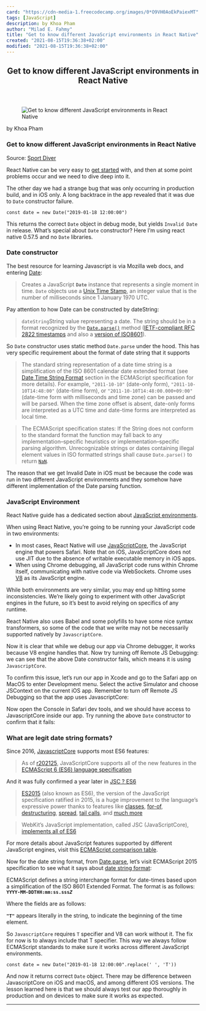 ```yaml
---
card: "https://cdn-media-1.freecodecamp.org/images/0*O9VH0AoEkPaiexMT"
tags: [JavaScript]
description: by Khoa Pham
author: "Milad E. Fahmy"
title: "Get to know different JavaScript environments in React Native"
created: "2021-08-15T19:36:38+02:00"
modified: "2021-08-15T19:36:38+02:00"
---
```

<div class="site-wrapper">
<main id="site-main" class="site-main outer">
<div class="inner">
<article class="post-full post tag-javascript tag-react-native tag-chrome tag-tech tag-programming ">
<header class="post-full-header">
<h1 class="post-full-title">Get to know different JavaScript environments in React Native</h1>
</header>
<figure class="post-full-image">
<picture>
<source media="(max-width: 700px)" sizes="1px" srcset="data:image/gif;base64,R0lGODlhAQABAIAAAAAAAP///yH5BAEAAAAALAAAAAABAAEAAAIBRAA7 1w">
<source media="(min-width: 701px)" sizes="(max-width: 800px) 400px,
(max-width: 1170px) 700px,
1400px" srcset="https://cdn-media-1.freecodecamp.org/images/0*O9VH0AoEkPaiexMT 300w,
https://cdn-media-1.freecodecamp.org/images/0*O9VH0AoEkPaiexMT 600w,
https://cdn-media-1.freecodecamp.org/images/0*O9VH0AoEkPaiexMT 1000w,
https://cdn-media-1.freecodecamp.org/images/0*O9VH0AoEkPaiexMT 2000w">
<img onerror="this.style.display='none'" src="https://cdn-media-1.freecodecamp.org/images/0*O9VH0AoEkPaiexMT" alt="Get to know different JavaScript environments in React Native">
</picture>
</figure>
<section class="post-full-content">
<div class="post-content medium-migrated-article">
<p>by Khoa Pham</p>
<h1 id="get-to-know-different-javascript-environments-in-react-native">Get to know different JavaScript environments in React Native</h1>
<figcaption>Source: <a href="https://www.sportdiver.com/secret-to-diving-with-blue-whales-in-sri-lanka" rel="noopener" target="_blank" title="">Sport Diver</a></figcaption>
</figure>
<p>React Native can be very easy to <a href="https://facebook.github.io/react-native/docs/getting-started.html" rel="noopener">get started</a> with, and then at some point problems occur and we need to dive deep into it.</p>
<p>The other day we had a strange bug that was only occurring in production build, and in iOS only. A long backtrace in the app revealed that it was due to <code>Date</code> constructor failure.</p><pre><code>const date = new Date("2019-01-18 12:00:00")</code></pre>
<p>This returns the correct <code>Date</code> object in debug mode, but yields <code>Invalid Date</code> in release. What’s special about <code>Date</code> constructor? Here I’m using react native 0.57.5 and no <code>Date</code> libraries.</p>
<h3 id="date-constructor">Date constructor</h3>
<p>The best resource for learning Javascript is via Mozilla web docs, and entering <a href="https://developer.mozilla.org/en-US/docs/Web/JavaScript/Reference/Global_Objects/Date" rel="noopener">Date</a>:</p>
<blockquote>Creates a JavaScript <code><strong>Date</strong></code> instance that represents a single moment in time. <code>Date</code> objects use a <a href="http://pubs.opengroup.org/onlinepubs/9699919799/basedefs/V1_chap04.html#tag_04_16" rel="noopener">Unix Time Stamp</a>, an integer value that is the number of milliseconds since 1 January 1970 UTC.</blockquote>
<p>Pay attention to how Date can be constructed by dateString:</p>
<blockquote><code>dateString</code>String value representing a date. The string should be in a format recognized by the <code><a href="https://developer.mozilla.org/en-US/docs/Web/JavaScript/Reference/Global_Objects/Date/parse" rel="noopener">Date.parse()</a></code> method (<a href="http://tools.ietf.org/html/rfc2822#page-14" rel="noopener">IETF-compliant RFC 2822 timestamps</a> and also a <a href="http://www.ecma-international.org/ecma-262/5.1/#sec-15.9.1.15" rel="noopener">version of ISO8601</a>).</blockquote>
<p>So <code>Date</code> constructor uses static method <code>Date.parse</code> under the hood. This has very specific requirement about the format of date string that it supports</p>
<blockquote>The standard string representation of a date time string is a simplification of the ISO 8601 calendar date extended format (see <a href="https://tc39.github.io/ecma262/#sec-date-time-string-format" rel="noopener">Date Time String Format</a> section in the ECMAScript specification for more details). For example, <code>"2011-10-10"</code> (date-only form), <code>"2011-10-10T14:48:00"</code> (date-time form), or <code>"2011-10-10T14:48:00.000+09:00"</code> (date-time form with milliseconds and time zone) can be passed and will be parsed. When the time zone offset is absent, date-only forms are interpreted as a UTC time and date-time forms are interpreted as local time.</blockquote>
<blockquote>The ECMAScript specification states: If the String does not conform to the standard format the function may fall back to any implementation–specific heuristics or implementation–specific parsing algorithm. Unrecognizable strings or dates containing illegal element values in ISO formatted strings shall cause <code>Date.parse()</code> to return <code><a href="https://developer.mozilla.org/en-US/docs/Web/JavaScript/Reference/Global_Objects/NaN" rel="noopener">NaN</a></code>.</blockquote>
<p>The reason that we get Invalid Date in iOS must be because the code was run in two different JavaScript environments and they somehow have different implementation of the Date parsing function.</p>
<h3 id="javascript-environment">JavaScript Environment</h3>
<p>React Native guide has a dedicated section about <a href="https://facebook.github.io/react-native/docs/javascript-environment" rel="noopener">JavaScript environments</a>.</p>
<p>When using React Native, you’re going to be running your JavaScript code in two environments:</p>
<ul>
<li>In most cases, React Native will use <a href="http://trac.webkit.org/wiki/JavaScriptCore" rel="noopener">JavaScriptCore</a>, the JavaScript engine that powers Safari. Note that on iOS, JavaScriptCore does not use JIT due to the absence of writable executable memory in iOS apps.</li>
<li>When using Chrome debugging, all JavaScript code runs within Chrome itself, communicating with native code via WebSockets. Chrome uses <a href="https://code.google.com/p/v8/" rel="noopener">V8</a> as its JavaScript engine.</li>
</ul>
<p>While both environments are very similar, you may end up hitting some inconsistencies. We’re likely going to experiment with other JavaScript engines in the future, so it’s best to avoid relying on specifics of any runtime.</p>
<p>React Native also uses Babel and some polyfills to have some nice syntax transformers, so some of the code that we write may not be necessarily supported natively by <code>JavascriptCore</code>.</p>
<p>Now it is clear that while we debug our app via Chrome debugger, it works because V8 engine handles that. Now try turning off Remote JS Debugging: we can see that the above Date constructor fails, which means it is using <code>JavascriptCore</code>.</p>
<p>To confirm this issue, let’s run our app in Xcode and go to the Safari app on MacOS to enter Development menu. Select the active Simulator and choose JSContext on the current iOS app. Remember to turn off Remote JS Debugging so that the app uses JavascriptCore:</p>
<p>Now open the Console in Safari dev tools, and we should have access to JavascriptCore inside our app. Try running the above <code>Date</code> constructor to confirm that it fails:</p>
<h3 id="what-are-legit-date-string-formats">What are legit date string formats?</h3>
<p>Since 2016, <a href="https://webkit.org/blog/6756/es6-feature-complete/" rel="noopener">JavascriptCore</a> supports most ES6 features:</p>
<blockquote>As of <a href="https://trac.webkit.org/changeset/202125" rel="noopener">r202125</a>, JavaScriptCore supports all of the new features in the <a href="https://tc39.github.io/ecma262/#sec-integerindexedelementget" rel="noopener">ECMAScript 6 (ES6) language specification</a></blockquote>
<p>And it was fully confirmed a year later in <a href="https://webkit.org/blog/7536/jsc-loves-es6/" rel="noopener">JSC ? ES6</a></p>
<blockquote><a href="http://www.ecma-international.org/ecma-262/6.0/" rel="noopener">ES2015</a> (also known as ES6), the version of the JavaScript specification ratified in 2015, is a huge improvement to the language’s expressive power thanks to features like <a href="http://www.2ality.com/2015/02/es6-classes-final.html" rel="noopener">classes</a>, <a href="https://hacks.mozilla.org/2015/04/es6-in-depth-iterators-and-the-for-of-loop/" rel="noopener">for-of</a>, <a href="http://www.2ality.com/2015/01/es6-destructuring.html" rel="noopener">destructuring</a>, <a href="https://developer.mozilla.org/en-US/docs/Web/JavaScript/Reference/Operators/Spread_operator" rel="noopener">spread</a>, <a href="http://www.2ality.com/2015/06/tail-call-optimization.html" rel="noopener">tail calls</a>, and <a href="http://kangax.github.io/compat-table/es6/" rel="noopener">much more</a></blockquote>
<blockquote>WebKit’s JavaScript implementation, called JSC (JavaScriptCore), <a href="https://webkit.org/blog/6756/es6-feature-complete/" rel="noopener">implements all of ES6</a></blockquote>
<p>For more details about JavaScript features supported by different JavaScript engines, visit this <a href="https://kangax.github.io/compat-table/es6/" rel="noopener">ECMAScript comparison table</a>.</p>
<p>Now for the date string format, from <a href="https://developer.mozilla.org/en-US/docs/Web/JavaScript/Reference/Global_Objects/Date/parse" rel="noopener">Date.parse</a>, let’s visit ECMAScript 2015 specification to see what it says about <a href="https://www.ecma-international.org/ecma-262/6.0/#sec-date-time-string-format" rel="noopener">date string format</a>:</p>
<p>ECMAScript defines a string interchange format for date-times based upon a simplification of the ISO 8601 Extended Format. The format is as follows: <code><strong>YYYY-MM-DDTHH:mm:ss.sss<em>Z</em></strong></code></p>
<p>Where the fields are as follows:</p>
<p><code><strong>"T"</strong></code> appears literally in the string, to indicate the beginning of the time element.</p>
<p>So <code>JavascriptCore</code> requires <code>T</code> specifier and V8 can work without it. The fix for now is to always include that T specifier. This way we always follow ECMAScript standards to make sure it works across different JavaScript environments.</p><pre><code>const date = new Date("2019-01-18 12:00:00".replace(' ', 'T'))</code></pre>
<p>And now it returns correct <code>Date</code> object. There may be difference between JavascriptCore on iOS and macOS, and among different iOS versions. The lesson learned here is that we should always test our app thoroughly in production and on devices to make sure it works as expected.</p>
</div>
<hr>
</section>
</article>
</div>
</main>
</div>
<!-- Google Tag Manager (noscript) -->
<!-- End Google Tag Manager (noscript) -->
